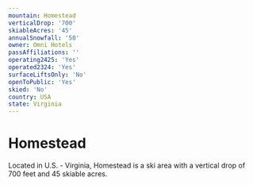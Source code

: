 ```yaml
---
mountain: Homestead
verticalDrop: '700'
skiableAcres: '45'
annualSnowfall: '50'
owner: Omni Hotels
passAffiliations: ''
operating2425: 'Yes'
operated2324: 'Yes'
surfaceLiftsOnly: 'No'
openToPublic: 'Yes'
skied: 'No'
country: USA
state: Virginia
---
```


# Homestead

Located in U.S. - Virginia, Homestead is a ski area with a vertical drop of 700 feet and 45 skiable acres.
